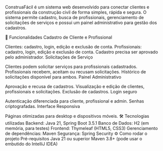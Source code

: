 
ConstruaFácil é um sistema web desenvolvido para conectar clientes e profissionais da construção civil de forma simples, rápida e segura. O sistema permite cadastro, busca de profissionais, gerenciamento de solicitações de serviços e possui um painel administrativo para gestão dos cadastros.

🚀 Funcionalidades
Cadastro de Cliente e Profissional

Clientes: cadastro, login, edição e exclusão de conta.
Profissionais: cadastro, login, edição e exclusão de conta. Cadastro precisa ser aprovado pelo administrador.
Solicitações de Serviço

Clientes podem solicitar serviços para profissionais cadastrados.
Profissionais recebem, aceitam ou recusam solicitações.
Histórico de solicitações disponível para ambos.
Painel Administrativo

Aprovação e recusa de cadastros.
Visualização e edição de clientes, profissionais e solicitações.
Exclusão de cadastros.
Login seguro

Autenticação diferenciada para cliente, profissional e admin.
Senhas criptografadas.
Interface Responsiva

Páginas otimizadas para desktop e dispositivos móveis.
🛠️ Tecnologias utilizadas
Backend: Java 21, Spring Boot 3.5.1
Banco de Dados: H2 (em memória, para testes)
Frontend: Thymeleaf (HTML5, CSS3)
Gerenciamento de dependências: Maven
Segurança: Spring Security
⚙️ Como rodar o projeto
Pré-requisitos
Java 21 ou superior
Maven 3.8+ (pode usar o embutido do IntelliJ IDEA)
